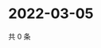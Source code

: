 # 2022-03-05

共 0 条

<!-- BEGIN WEIBO -->
<!-- 最后更新时间 Sat Mar 05 2022 10:34:39 GMT+0800 (China Standard Time) -->

<!-- END WEIBO -->
